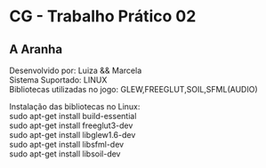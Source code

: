 # CG - Trabalho Prático 02

<h2>A Aranha</h2>

Desenvolvido por: Luiza && Marcela <br>
Sistema Suportado: LINUX <br>
Bibliotecas utilizadas no jogo: GLEW,FREEGLUT,SOIL,SFML(AUDIO) <br>

Instalação das bibliotecas no Linux: <br>
  	sudo apt-get install build-essential <br>
	sudo apt-get install freeglut3-dev <br>
  	sudo apt-get install libglew1.6-dev <br>
	sudo apt-get install libsfml-dev <br>
	sudo apt-get install libsoil-dev <br>
